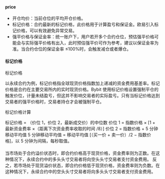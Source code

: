 #### price

- 开仓均价：当前仓位的平均开仓价格。
- 标记价格：合约最新的标记价格，此价格用于计算盈亏和保证金。欧易引入标记价格，可以有效避免异常交易。
- 强平价格与保证金率：统一账户下，用户若开多个合约仓位，预估强平价格可能会与实际强平价格有出入，此时预估强平价可作为参考，建议以保证金率为准。当合约仓位的保证金率 ≤100%时，会触发减仓或者爆仓。

#### 标记价格

标记价格

以永续合约为例，标记价格指全球现货价格指数加上递减的资金费用基差率。标记价格是合约在主要交易所内的实时现货价格。Bybit 使用标记价格设置强制平仓的触发价位，计量未结盈亏，但这并不影响交易者的实际盈亏。只有当标记价格达到交易者的强平价格时，交易者持仓才会被强制平仓。

标记价格计算

标记价格 = （价位 1，价位 2，最新成交价）的中位数
价位 1 = 指数价格 × [1 + 最新资金费率 ×（距离下次资金费率收取的时间 /8）]
价位 2 = 指数价格 + 5 分钟移动平均值
5 分钟移动平均值 = 移动平均值 [（买一价 + 卖一价）/2 − 指数价格]，以 5 分钟为间隔，每秒取值。

####

当市场处于合约溢价状态时，即合约价格高于现货价格，资金费率则为正数。在这种情况下，永续合约中的多头头寸交易者将向空头头寸交易者支付资金费用。
反之，若市场处于现货溢价状态，即合约价格低于现货价格，资金费率则为负数。在这种情况下，永续合约中的空头头寸交易者将向多头头寸交易者支付资金费用。
